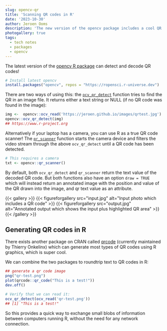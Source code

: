 ```yaml
---
slug: opencv-qr
title: 'Scanning QR codes in R'
date: '2023-10-30'
author: Jeroen Ooms
description: 'The new version of the opencv package includes a cool QR code scanner.'
photogallery: true
tags:
  - tech notes
  - packages
  - opencv
---
```


The latest version of the [opencv R package](https://ropensci.r-universe.dev/opencv) can detect and decode QR codes!

```r
# Install latest opencv
install.packages("opencv", repos = "https://ropensci.r-universe.dev")
```

There are two ways of using this: the [`ocv_qr_detect`](https://docs.ropensci.org/opencv/reference/qrcode.html) function tries to find the QR in an image file. It returns either a text string or NULL (if no QR code was found in the image):

```r
img <-  opencv::ocv_read('https://jeroen.github.io/images/qrtest.jpg')
opencv::ocv_qr_detect(img)
## https://www.r-project.org
```

Alternatively if your laptop has a camera, you can use R as a true QR code scanner! The [`qr_scanner`](https://docs.ropensci.org/opencv/reference/qrcode.html) function starts the camera device and filters the video stream through the above `ocv_qr_detect` until a QR code has been detected.

```r
# This requires a camera
txt <- opencv::qr_scanner()
```

By default, both `ocv_qr_detect` and `qr_scanner` return the text value of the decoded QR code. But both functions also have an option `draw = TRUE` which will instead return an annotated image with the position and value of the QR drawn into the image, and qr text value as an attribute.


{{< gallery >}}
{{< figureforgallery src="input.jpg" alt="Input photo which includes a QR code" >}}
{{< figureforgallery src="output.jpg" alt="Annotated output which shows the input plus highlighted QR area" >}}
{{< /gallery >}}

## Generating QR codes in R

There exists another package on CRAN called [qrcode](https://thierryo.github.io/qrcode/) (currently maintained by Thierry Onkelinx) which can generate most types of QR codes using R graphics, which is super cool.

We can combine the two packages to roundtrip text to QR codes in R:

```r
## generate a qr code image
png("qr-test.png")
plot(qrcode::qr_code("This is a test!"))
dev.off()

# Verify that we can read it:
ocv_qr_detect(ocv_read('qr-test.png'))
## [1] "This is a test!"
```

So this provides a quick way to exchange small blobs of information between computers running R, without the need for any network connection.
